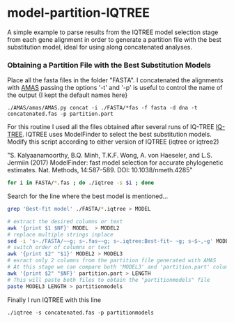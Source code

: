 # model-partition-IQTREE

A simple example to parse results from the IQTREE model selection stage from each gene alignment in order to generate a partition file with the best substitution model, ideal for using along concatenated analyses.


### Obtaining a Partition File with the Best Substitution Models

Place all the fasta files in the folder "FASTA". I concatenated the alignments with [AMAS](https://github.com/marekborowiec/AMAS) passing the options '-t' and '-p' is useful to control the name of the output {I kept the default names here}

```
./AMAS/amas/AMAS.py concat -i ./FASTA/*fas -f fasta -d dna -t concatenated.fas -p partition.part
```

For this routine I used all the files obtained after several runs of IQ-TREE  [IQ-TREE](http://www.iqtree.org/). IQTREE uses ModelFinder to select the best substitution models. Modify this script according to either version of IQTREE (iqtree or iqtree2)

"S. Kalyaanamoorthy, B.Q. Minh, T.K.F. Wong, A. von Haeseler, and L.S. Jermiin (2017) ModelFinder: fast model selection for accurate phylogenetic estimates. Nat. Methods, 14:587–589. DOI: 10.1038/nmeth.4285"
 
```bash
for i in FASTA/*.fas ; do ./iqtree -s $i ; done 
```

Search for the line where the best model is mentioned...

```bash
grep 'Best-fit model' ./FASTA/*.iqtree > MODEL
```

```bash
# extract the desired columns or text
awk '{print $1 $NF}' MODEL  > MODEL2   
# replace multiple strings inplace
sed -i 's~./FASTA/~~g; s~.fas~~g; s~.iqtree:Best-fit~ ~g; s~$~,~g' MODEL2
# switch order of columns or text
awk '{print $2" "$1}' MODEL2 > MODEL3
# exract only 2 columns from the partition file generated with AMAS
# At this stage we can compare both 'MODEL3' and 'partition.part' columns to confirm the order of the loci listed in both files
awk '{print $2" "$NF}' partition.part > LENGTH
# This will paste both files to obtain the "partitionmodels" file
paste MODEL3 LENGTH > partitionmodels
```

Finally I run IQTREE with this line

```
./iqtree -s concatenated.fas -p partitionmodels
```
